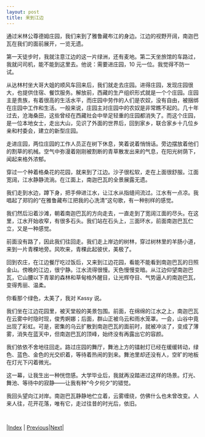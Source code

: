```yaml
---
layout: post
title: 来到江边
---
```


通过米林公尊德姆庄园，我们来到了雅鲁藏布江的身边。江边的视野开阔，南迦巴瓦在我们的面前展开，一览无遗。

第一天徒步时，我就注意江边的这一片绿洲，还有麦地。第二天坐旅馆的车路过，我就问司机，能不能到这里去。他说：需要进庄园，10 元一位。我觉得不防一试。

从达林村坐大哥大姐的顺风车回来后，我们就走去庄园。进得庄园，发现庄园很大，也提供住宿、餐饮服务。解放前，西藏的生产组织形式就是一个个庄园。庄园主是贵族，有着很高的生活水平，而庄园中劳作的人们是农奴，没有自由，被捆绑在庄园中工作和生活。一般来说，庄园主对庄园中的农奴是非常瞧不起的。几十年过去，沧海桑田，这些曾经在西藏社会中举足轻重的庄园都消失了。而这个庄园，是一位本地女士，走出大山，见识了外面的世界后，回到家乡，联合家乡十几位乡亲和村委会，建立的新型庄园。

走进庄园，两位庄园的工作人员正在树下休息，笑着说着悄悄话。旁边摆放着他们的割草的机械。空气中弥漫着刚刚被割断的青草散发出来的气息，在阳光树荫下，闻起来格外浓郁。

穿过一个种着格桑花的花园，就来到了江边。沙子很松软，走在上面很舒服。江面宽阔，江水静静流淌。在江面上，南迦巴瓦的全景展露无遗。

我们走到水边，蹲下身，把手伸进江水，让江水从指缝间流过。江水有一点凉。我唱起了郑钧的“在雅鲁藏布江把我的心洗清”这句歌，有一种别样的感觉。

我们然后沿着沙滩，朝着南迦巴瓦的方向走去，一直走到了宽阔江面的尽头。在这里，江水开始收窄，有很多石头。我们站在石头上，三面环水，前面南迦巴瓦伫立，又是一种感觉。

前面没有路了，因此我们往回走。我们走上岸边的树林，穿过树林里的羊肠小道，来到一片青稞地旁。风吹来，青稞此起彼伏，美极了。

回到农庄，在江边餐厅吃过饭后，又来到江边花园，看能不能看到南迦巴瓦的日照金山。傍晚的江边，很宁静。江水流得很慢。天色慢慢变暗。从江边仰望南迦巴瓦，它山腰以下青翠的森林和草甸格外醒目，让光辉夺目、气势逼人的南迦巴瓦，变得秀丽、温柔。

你看那个绿色，太美了，我对 Kassy 说。

我们坐在江边花园里，被天堂般的美景包围。前面，在绵绵的江水之上，南迦巴瓦在云雾中时隐时现，俊秀婀娜；后面，群山正被乌云和雨水笼罩。一会，山谷中竟出现了彩虹。可是，密集的乌云扩散到南迦巴瓦的面前时，就被冲淡了，变成了薄雾，消失在蓝天中，但南迦巴瓦的顶峰，始终没有再露出它的容颜。

我们依依不舍地往回走。路过庄园的舞厅，舞池上方的镭射灯已经在缓缓转动，绿色、蓝色、金色的光交织着，等待着热闹的到来。舞池里却还没有人，空旷的地板在灯光下闪着微光。

这一幕，让我生出一种恍惚感。大学毕业后，我就再没踏进过这样的场景。灯光、舞池、等待中的寂静——让我有种“今夕何夕”的错觉。

我回头望向江对岸。南迦巴瓦静静地伫立着，云雾缠绕，仿佛什么也未曾改变。人来人往，花开花落，唯有它，走过往昔的时光后，依旧。

<br/>

|[Index](../) | [Previous](63-zhala)|[Next](71-bus-318)|
